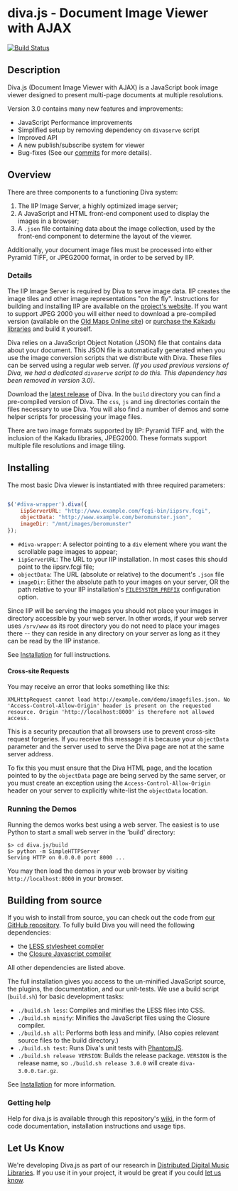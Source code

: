 diva.js - Document Image Viewer with AJAX
=========================================

[![Build Status](https://travis-ci.org/DDMAL/diva.js.svg?branch=develop)](http://travis-ci.org/DDMAL/diva.js)

## Description

Diva.js (Document Image Viewer with AJAX) is a JavaScript book image viewer designed to present multi-page documents at multiple resolutions.

Version 3.0 contains many new features and improvements:

 * JavaScript Performance improvements
 * Simplified setup by removing dependency on `divaserve` script
 * Improved API
 * A new publish/subscribe system for viewer
 * Bug-fixes (See our [commits](https://github.com/DDMAL/diva.js/commits/master) for more details).

## Overview

There are three components to a functioning Diva system:

1. The IIP Image Server, a highly optimized image server;
2. A JavaScript and HTML front-end component used to display the images in a browser;
3. A `.json` file containing data about the image collection, used by the front-end component to determine the layout of the viewer.

Additionally, your document image files must be processed into either Pyramid TIFF, or JPEG2000 format, in order to be served by IIP.

### Details

The IIP Image Server is required by Diva to serve image data. IIP creates the image tiles and other image representations "on the fly". Instructions for building and installing IIP are available on the [project's website](http://iipimage.sourceforge.net/documentation/server/). If you want to support JPEG 2000 you will either need to download a pre-compiled version (available on the [Old Maps Online site](http://help.oldmapsonline.org/jpeg2000/installation)) or [purchase the Kakadu libraries](http://www.kakadusoftware.com) and build it yourself.

Diva relies on a JavaScript Object Notation (JSON) file that contains data about your document. This JSON file is automatically generated when you use the image conversion scripts that we distribute with Diva. These files can be served using a regular web server. _(If you used previous versions of Diva, we had a dedicated `divaserve` script to do this. This dependency has been removed in version 3.0)_.

Download the [latest release](https://github.com/DDMAL/diva.js/releases) of Diva. In the `build` directory you can find a pre-compiled version of Diva. The `css`, `js` and `img` directories contain the files necessary to use Diva. You will also find a number of demos and some helper scripts for processing your image files.

There are two image formats supported by IIP: Pyramid TIFF and, with the inclusion of the Kakadu libraries, JPEG2000. These formats support multiple file resolutions and image tiling. 

## Installing

The most basic Diva viewer is instantiated with three required parameters:

```javascript

$('#diva-wrapper').diva({
    iipServerURL: "http://www.example.com/fcgi-bin/iipsrv.fcgi",
    objectData: "http://www.example.com/beromunster.json",
    imageDir: "/mnt/images/beromunster"
});
```

 * `#diva-wrapper`: A selector pointing to a `div` element where you want the scrollable page images to appear;
 * `iipServerURL`: The URL to your IIP installation. In most cases this should point to the iipsrv.fcgi file;
 * `objectData`: The URL (absolute or relative) to the document's `.json` file
 * `imageDir`: Either the absolute path to your images on your server, OR the path relative to your IIP installation's [`FILESYSTEM_PREFIX`](http://iipimage.sourceforge.net/documentation/server/) configuration option.

Since IIP will be serving the images you should not place your images in directory accessible by your web server. In other words, if your web server uses `/srv/www` as its root directory you do not need to place your images there -- they can reside in any directory on your server as long as it they can be read by the IIP instance.

See [Installation](https://github.com/DDMAL/diva.js/wiki/Installation) for full instructions.
#### Cross-site Requests

You may receive an error that looks something like this:

```
XMLHttpRequest cannot load http://example.com/demo/imagefiles.json. No 'Access-Control-Allow-Origin' header is present on the requested resource. Origin 'http://localhost:8000' is therefore not allowed access.
```

This is a security precaution that all browsers use to prevent cross-site request forgeries. If you receive this message it is because your `objectData` parameter and the server used to serve the Diva page are not at the same server address.

To fix this you must ensure that the Diva HTML page, and the location pointed to by the `objectData` page are being served by the same server, or you must create an exception using the `Access-Control-Allow-Origin` header on your server to explicitly white-list the `objectData` location.

### Running the Demos

Running the demos works best using a web server. The easiest is to use Python to start a small web server in the 'build' directory:

```
$> cd diva.js/build
$> python -m SimpleHTTPServer
Serving HTTP on 0.0.0.0 port 8000 ...
```
You may then load the demos in your web browser by visiting `http://localhost:8000` in your browser.

## Building from source

If you wish to install from source, you can check out the code from [our GitHub repository](http://github.com/DDMAL/diva.js). To fully build Diva you will need the following dependencies:

 * the [LESS stylesheet compiler](http://lesscss.org)
 * the [Closure Javascript compiler](https://developers.google.com/closure/)

All other dependencies are listed above.

The full installation gives you access to the un-minified JavaScript source, the plugins, the documentation, and our unit-tests. We use a build script (`build.sh`) for basic development tasks:

 * `./build.sh less`: Compiles and minifies the LESS files into CSS.
 * `./build.sh minify`: Minifies the JavaScript files using the Closure compiler.
 * `./build.sh all`: Performs both less and minify. (Also copies relevant source files to the build directory.)
 * `./build.sh test`: Runs Diva's unit tests with [PhantomJS](http://phantomjs.org/).
 * `./build.sh release VERSION`: Builds the release package. `VERSION` is the release name, so `./build.sh release 3.0.0` will create `diva-3.0.0.tar.gz`. 

See [Installation](https://github.com/DDMAL/diva.js/wiki/Installation) for more information.

### Getting help

Help for diva.js is available through this repository's [wiki](https://github.com/DDMAL/diva.js/wiki), in the form of code documentation, installation instructions and usage tips.

Let Us Know
-----------

We're developing Diva.js as part of our research in [Distributed Digital Music Libraries](http://ddmal.music.mcgill.ca). If you use it in your project, it would be great if you could [let us know](mailto:andrew.hankinson@mail.mcgill.ca).
